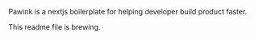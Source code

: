 Pawink is a nextjs boilerplate for helping developer build product faster.

This readme file is brewing.